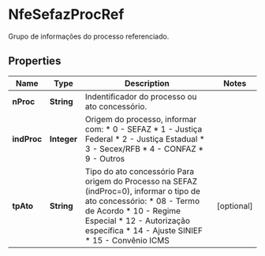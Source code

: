 

# NfeSefazProcRef

Grupo de informações do  processo referenciado.

## Properties

| Name | Type | Description | Notes |
|------------ | ------------- | ------------- | -------------|
|**nProc** | **String** | Indentificador do processo ou ato  concessório. |  |
|**indProc** | **Integer** | Origem do processo, informar com:  * 0 - SEFAZ  * 1 - Justiça Federal  * 2 - Justiça Estadual  * 3 - Secex/RFB  * 4 - CONFAZ  * 9 - Outros |  |
|**tpAto** | **String** | Tipo do ato concessório  Para origem do Processo na SEFAZ (indProc&#x3D;0), informar o  tipo de ato concessório:  * 08 - Termo de Acordo  * 10 - Regime Especial  * 12 - Autorização específica  * 14 - Ajuste SINIEF  * 15 - Convênio ICMS |  [optional] |



